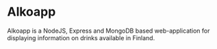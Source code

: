 # Alkoapp

Alkoapp is a NodeJS, Express and MongoDB based web-application for displaying information on drinks available in Finland.

